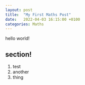 ```yaml
---
layout: post
title:  "My First Maths Post"
date:   2022-04-03 16:15:00 +0100
categories: Maths
---
```

hello world!

## section!
1. test
2. another
3. thing